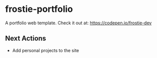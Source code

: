 # frostie-portfolio
A portfolio web template. Check it out at: https://codepen.io/frostie-dev

## Next Actions
- Add personal projects to the site
